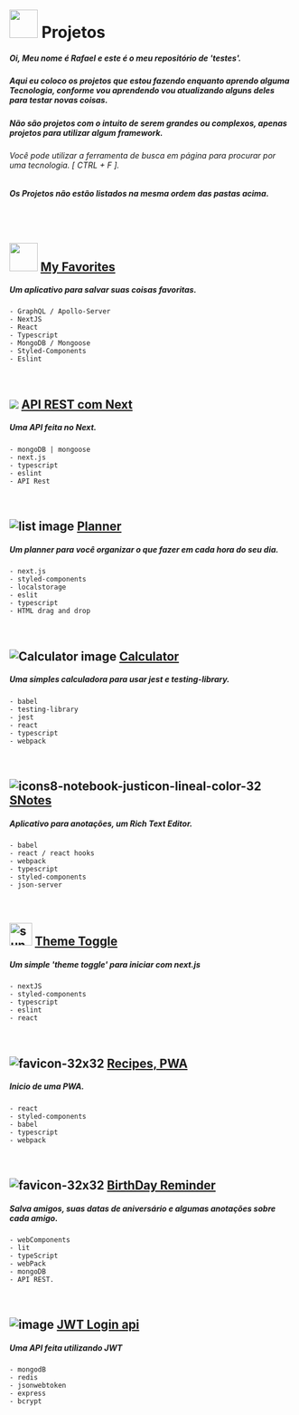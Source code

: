 # <img src="https://cdn-icons-png.flaticon.com/128/1705/1705317.png" width="50px"> Projetos

##### Oi, Meu nome é Rafael e este é o meu repositório de 'testes'. 

##### Aqui eu coloco os projetos que estou fazendo enquanto aprendo alguma Tecnologia, conforme vou aprendendo vou atualizando alguns deles para testar novas coisas.

##### Não são projetos com o intuito de serem grandes ou complexos, apenas projetos para utilizar algum framework.

###### Você pode utilizar a ferramenta de busca em página para procurar por uma tecnologia. [ CTRL + F ].

###### **Os Projetos não estão listados na mesma ordem das pastas acima.**


&nbsp;


## <img src="https://user-images.githubusercontent.com/88716893/173566896-597eb8d8-acc8-4562-a949-f7af376c790b.png" width="50px"> [My Favorites](./09_my_favorites/)

##### Um aplicativo para salvar suas coisas favoritas.

    - GraphQL / Apollo-Server
    - NextJS
    - React
    - Typescript
    - MongoDB / Mongoose
    - Styled-Components
    - Eslint


&nbsp;


## <img src="https://img.icons8.com/dusk/40/000000/api.png"/> [API REST com Next](./08_api_rest_nextjs/)

##### Uma API feita no Next.

    - mongoDB | mongoose
    - next.js   
    - typescript
    - eslint
    - API Rest


&nbsp;


## <img src="https://img.icons8.com/dusk/40/000000/list--v1.png" alt="list image"/> [**Planner**](./06_planner/)

##### **Um planner para você organizar o que fazer em cada hora do seu dia.**

    - next.js
    - styled-components
    - localstorage
    - eslit
    - typescript
    - HTML drag and drop
    

&nbsp;


## <img src="https://img.icons8.com/dusk/40/000000/apple-calculator.png" alt="Calculator image"/> [**Calculator**](./05_calculator/)

##### Uma simples calculadora para usar jest e testing-library.

    - babel
    - testing-library
    - jest
    - react
    - typescript
    - webpack


&nbsp;


## ![icons8-notebook-justicon-lineal-color-32](https://user-images.githubusercontent.com/88716893/166608554-33f3d8fb-1b1a-4414-8fa5-3b2b52dca1f9.png) [**SNotes**](./04_s_notes/)

##### Aplicativo para anotações, um Rich Text Editor.

    - babel
    - react / react hooks
    - webpack
    - typescript
    - styled-components
    - json-server


&nbsp;


## <img src="https://user-images.githubusercontent.com/88716893/170414207-a2be26ac-df99-4456-ad27-d01f1428426a.png" width="40px" alt="sun and moon vector"> [Theme Toggle](https://github.com/Rafael-Cesario/Lab/tree/main/07_theme_toggle_nextjs)

##### **Um simple 'theme toggle' para iniciar com next.js**

    - nextJS
    - styled-components
    - typescript
    - eslint
    - react


&nbsp;


## ![favicon-32x32](https://user-images.githubusercontent.com/88716893/166608701-67e46550-6551-407d-a68f-997ddc4f5204.png) [Recipes, PWA](./03_Recipes_Notebook/)

##### Inicio de uma PWA.

    - react
    - styled-components
    - babel
    - typescript
    - webpack


&nbsp;


## ![favicon-32x32](https://user-images.githubusercontent.com/88716893/166608816-45ad7903-c116-420c-b85e-24a976e177a4.png) [BirthDay Reminder](https://github.com/Rafael-Cesario/Lab/tree/main/02_birthday_reminder)

##### Salva amigos, suas datas de aniversário e algumas anotações sobre cada amigo.

    - webComponents
    - lit
    - typeScript
    - webPack
    - mongoDB
    - API REST.


&nbsp;


## <img src="https://img.icons8.com/bubbles/40/000000/lock-2.png" alt="image"/> [JWT Login api](./01_Authentication_JWT/)

##### Uma API feita utilizando JWT

    - mongodB
    - redis
    - jsonwebtoken
    - express
    - bcrypt

